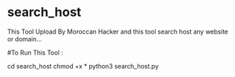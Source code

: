 # search_host
This Tool Upload By Moroccan Hacker and this tool search  host any website or domain...

#To Run This Tool :

cd search_host
chmod +x *
python3 search_host.py

